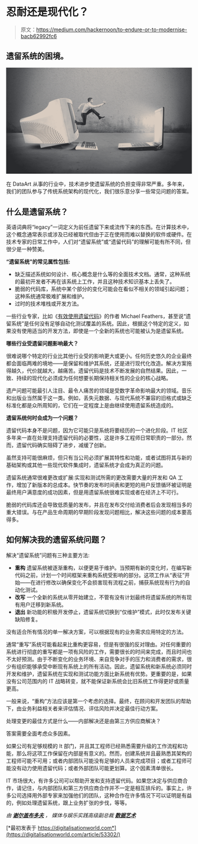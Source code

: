 # 忍耐还是现代化？

> 原文：<https://medium.com/hackernoon/to-endure-or-to-modernise-bacb62992fc6>

## 遗留系统的困境。

![](img/b41b756efae1c321b2585e7a8f6ddfc0.png)

在 DataArt 从事的行业中，技术进步使遗留系统的负担变得非常严重。多年来，我们的团队参与了传统系统架构的现代化，我们很乐意分享一些常见问题的答案。

## 什么是遗留系统？

英语词典将“legacy”一词定义为前任遗留下来或流传下来的东西。在计算技术中，这个概念通常表示或涉及已经被取代但由于正在使用而难以替换的软件或硬件。在技术专家的日常工作中，人们对“遗留系统”或“遗留代码”的理解可能有所不同，但很少是一种赞美。

**“遗留系统”的常见属性包括:**

*   缺乏描述系统如何设计、核心概念是什么等的全面技术文档。通常，这种系统的最初开发者不再在该系统上工作，并且这种技术知识基本上丢失了。
*   脆弱的代码库，系统中某个部分的变化可能会在看似不相关的领域引起问题；这种系统通常极难扩展和维护。
*   过时的技术堆栈或开发方法。

一些行业专家，比如《[有效使用遗留代码](https://www.amazon.com/Working-Effectively-Legacy-Michael-Feathers/dp/0131177052)》的作者 Michael Feathers，甚至说“遗留系统”是任何没有足够自动化测试覆盖的系统。因此，根据这个特定的定义，如果没有使用适当的开发方法，即使是一个全新的系统也可能被认为是遗留系统。

**哪些行业受遗留问题影响最大？**

很难说哪个特定的行业比其他行业受的影响更大或更小。任何历史悠久的企业最终都会面临两难的境地——是保留和维护其系统，还是进行现代化改造。解决方案拖得越久，代价就越大，越痛苦。遗留代码是技术不断发展的自然结果。因此，一致、持续的现代化必须成为任何想要长期保持相关性的企业的核心战略。

遗产问题可能最引人注目、最令人痛苦的领域是受数字革命影响最大的领域。音乐和出版业当然属于这一类。例如，丢失元数据、与现代系统不兼容的旧格式或缺乏标准化都是众所周知的，它们在一定程度上是由继续使用遗留系统造成的。

**遗留系统何时会成为一个问题？**

遗留代码本身不是问题，因为它可能只是系统将要经历的一个进化阶段。IT 社区多年来一直在处理支持遗留代码的必要性，这是许多工程师日常职责的一部分。然而，遗留代码确实阻碍了进步，减缓了创新。

虽然支持可能很麻烦，但只有当公司必须扩展其特性和功能，或者试图将其与新的基础架构或其他一些现代软件集成时，遗留系统才会成为真正的问题。

遗留系统通常很难更改或扩展:实现和测试所需的更改需要大量的开发和 QA 工作，增加了新版本的总成本。快节奏的发布时间表和更短的用户反馈循环被证明是最终用户满意度的成功因素，但是用遗留系统很难实现或者在经济上不可行。

脆弱的代码库还会导致低质量的发布，并且在发布交付给消费者后会发现相当多的重大错误。与在产品生命周期的早期阶段发现问题相比，解决这些问题的成本要高得多。

## 如何解决我的遗留系统问题？

解决“遗留系统”问题有三种主要方法:

*   **重构**
    遗留系统被逐渐重构，以便更易于维护。当预期有新的变化时，在编写新代码之前，计划一个时间框架来重构系统受影响的部分。这项工作从“表征”开始——在进行修改以确保变化不会损害现有流程之前，捕获系统现有行为的自动化测试。
*   **改写**
    一个全新的系统从零开始建立，不管有没有计划最终将遗留系统的所有现有用户迁移到新系统。
*   **退出**
    新功能的积极开发停止，遗留系统切换到“仅维护”模式，此时仅发布关键缺陷修复。

没有适合所有情况的单一解决方案，可以根据现有的业务需求应用特定的方法。

通常“重写”系统可能看起来比重构更容易，但是有很强的反对理由。对任何重要的系统进行彻底的重写都是一项有风险的工作，需要很长的时间来完成，而且时间也不太好预测。由于不断变化的业务环境、来自竞争对手的压力和消费者的需求，很少有组织能够承受中断现有系统上的所有活动。因此，遗留系统和新系统必须同时开发和维护，遗留系统在实现和测试功能方面比新系统有优势。更重要的是，如果没有公司范围内的 IT 战略转变，就不能保证新系统会比旧系统工作得更好或质量更高。

一般来说，“重构”方法应该是第一个考虑的选择。最终，在顾问和开发团队的帮助下，由业务利益相关者来评估情况、评估风险并决定最佳行动方案。

处理变更的最佳方式是什么——内部解决还是由第三方供应商解决？

答案需要全面考虑众多因素。

如果公司有足够规模的 It 部门，并且其工程师已经熟悉需要升级的工作流程和功能，那么将这项工作保留在内部是有意义的。然而，创建系统并且最熟悉其架构的工程师可能不可用；或者内部团队可能没有足够的人员来完成项目；或者工程师可能没有动力使用遗留代码；或者外部团队可能更划算。这个因素清单很长。

IT 市场很大，有许多公司可以帮助开发和支持遗留代码。如果您决定与供应商合作，请记住，与内部团队和第三方供应商合作并不一定是相互排斥的。事实上，许多公司选择用外部专家来加强他们的团队，这种合作在许多情况下可以证明是有益的，例如处理遗留系统，跟上业务扩张的步伐，等等。

*由* [***谢尔盖布多夫***](https://www.linkedin.com/in/sbludov/) *，
媒体与娱乐实践高级副总裁* [***数据艺术***](https://www.dataart.com/industry/media-and-entertainment?utm_source=medium.com&utm_medium=referral&utm_campaign=m-regular&utm_content=da-hn-sbludov-endure)

[*最初发表于 https://digitalisationworld.com*](https://digitalisationworld.com/article/53302/)
